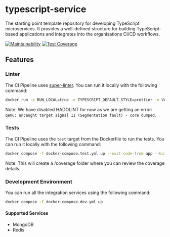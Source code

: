# typescript-service

The starting point template repository for developing TypeScript microservices. It provides a well-defined structure for building TypeScript-based applications and integrates into the organisations CI/CD workflows.

[![Maintainability](https://api.codeclimate.com/v1/badges/7f1efd504c8530d6d5b7/maintainability)](https://codeclimate.com/github/TogetherCrew/typescript-service/maintainability)
[![Test Coverage](https://api.codeclimate.com/v1/badges/7f1efd504c8530d6d5b7/test_coverage)](https://codeclimate.com/github/TogetherCrew/typescript-service/test_coverage)

## Features

### Linter

The CI Pipeline uses [super-linter](https://github.com/super-linter/super-linter). You can run it locally with the following command:

```bash
docker run -e RUN_LOCAL=true -e TYPESCRIPT_DEFAULT_STYLE=prettier -e VALIDATE_DOCKERFILE_HADOLINT=false -v $(pwd):/tmp/lint github/super-linter:slim-latest
```

Note: We have disabled HADOLINT for now as we are getting an error: `qemu: uncaught target signal 11 (Segmentation fault) - core dumped`.

### Tests

The CI Pipeline uses the `test` target from the Dockerfile to run the tests. You can run it locally with the following command:

```bash
docker compose -f docker-compose.test.yml up --exit-code-from app --build
```

Note: This will create a /coverage folder where you can review the coverage details.

### Development Environment

You can run all the integration services using the following command:

```bash
docker compose -f docker-compose.dev.yml up
```

#### Supported Services

- MongoDB
- Redis
